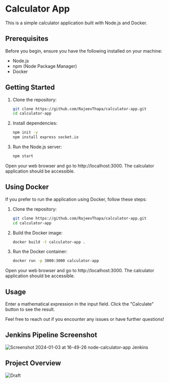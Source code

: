 # Calculator App

This is a simple calculator application built with Node.js and Docker.

## Prerequisites

Before you begin, ensure you have the following installed on your machine:

- Node.js
- npm (Node Package Manager)
- Docker

## Getting Started

1. Clone the repository:

   ```bash
   git clone https://github.com/RajeevThapa/calculator-app.git
   cd calculator-app

2. Install dependencies:
  
   ```bash
   npm init -y
   npm install express socket.io
   
3. Run the Node.js server:
   
   ```bash
   npm start

Open your web browser and go to http://localhost:3000. The calculator application should be accessible.


## Using Docker

If you prefer to run the application using Docker, follow these steps:

1. Clone the repository:

   ```bash
   git clone https://github.com/RajeevThapa/calculator-app.git
   cd calculator-app

2. Build the Docker image:
   
   ```bash
   docker build -t calculator-app .

3. Run the Docker container:
   
   ```bash
   docker run -p 3000:3000 calculator-app

Open your web browser and go to http://localhost:3000. The calculator application should be accessible.

## Usage

Enter a mathematical expression in the input field.
Click the "Calculate" button to see the result.

Feel free to reach out if you encounter any issues or have further questions!

## Jenkins Pipeline Screenshot
![Screenshot 2024-01-03 at 16-49-26 node-calculator-app Jenkins](https://github.com/RajeevThapa/calculator-app/assets/101322664/3f08dda2-5144-4efc-954c-c76a23fed871)

## Project Overview
![Draft](https://github.com/RajeevThapa/calculator-app/assets/101322664/3367fa34-1e2b-4134-a2c9-583f9bdff9e2)
